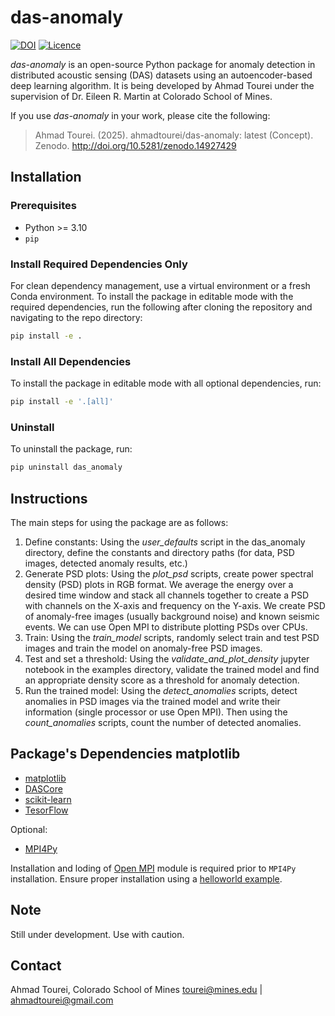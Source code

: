 # das-anomaly
[![DOI](https://zenodo.org/badge/823391484.svg)](https://zenodo.org/doi/10.5281/zenodo.12747212)
[![Licence](https://www.gnu.org/graphics/lgplv3-88x31.png)](https://www.gnu.org/licenses/lgpl.html)
<!--
[![codecov](https://codecov.io/gh/ahmadtourei/das-anomaly/branch/main/graph/badge.svg)](https://codecov.io/gh/ahmadtourei/das-anomaly)
-->

_das-anomaly_ is an open-source Python package for anomaly detection in distributed acoustic sensing (DAS) datasets using an autoencoder-based deep learning algorithm. It is being developed by Ahmad Tourei under the supervision of Dr. Eileen R. Martin at Colorado School of Mines. 

If you use _das-anomaly_ in your work, please cite the following:

> Ahmad Tourei. (2025). ahmadtourei/das-anomaly: latest (Concept). Zenodo. http://doi.org/10.5281/zenodo.14927429


## Installation
### Prerequisites
- Python >= 3.10
- `pip`
### Install Required Dependencies Only
For clean dependency management, use a virtual environment or a fresh Conda environment.
To install the package in editable mode with the required dependencies, run the following after cloning the repository and navigating to the repo directory:

```bash
pip install -e .
```
### Install All Dependencies 

To install the package in editable mode with all optional dependencies, run:

```bash
pip install -e '.[all]'
```

### Uninstall 
To uninstall the package, run:

```bash
pip uninstall das_anomaly
```

## Instructions
The main steps for using the package are as follows:
1. Define constants: Using the _user_defaults_ script in the das_anomaly directory, define the constants and directory paths (for data, PSD images, detected anomaly results, etc.)
2. Generate PSD plots: Using the _plot_psd_ scripts, create power spectral density (PSD) plots in RGB format. We average the energy over a desired time window and stack all channels together to create a PSD with channels on the X-axis and frequency on the Y-axis. We create PSD of anomaly-free images (usually background noise) and known seismic events. We can use Open MPI to distribute plotting PSDs over CPUs. 
3. Train: Using the _train_model_ scripts, randomly select train and test PSD images and train the model on anomaly-free PSD images. 
4. Test and set a threshold: Using the _validate_and_plot_density_ jupyter notebook in the examples directory, validate the trained model and find an appropriate density score as a threshold for anomaly detection.
5. Run the trained model: Using the _detect_anomalies_ scripts, detect anomalies in PSD images via the trained model and write their information (single processor or use Open MPI). Then using the _count_anomalies_ scripts, count the number of detected anomalies.

## Package's Dependencies matplotlib
- [matplotlib](https://matplotlib.org/)
- [DASCore](https://dascore.org/)
- [scikit-learn](https://scikit-learn.org/stable/)
- [TesorFlow](https://www.tensorflow.org/install)

Optional:
- [MPI4Py](https://mpi4py.readthedocs.io/en/stable/install.html)

Installation and loding of [Open MPI](https://www.open-mpi.org/) module is required prior to `MPI4Py` installation. Ensure proper installation using a [helloworld example](https://mpi4py.readthedocs.io/en/3.1.4/install.html#testing).

## Note
Still under development. Use with caution.

## Contact
Ahmad Tourei, Colorado School of Mines
tourei@mines.edu | ahmadtourei@gmail.com
